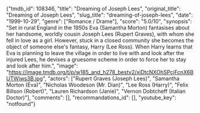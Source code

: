 {"tmdb_id": 108346, "title": "Dreaming of Joseph Lees", "original_title": "Dreaming of Joseph Lees", "slug_title": "dreaming-of-joseph-lees", "date": "1999-10-29", "genre": ["Romance / Drame"], "score": "5.0/10", "synopsis": "Set in rural England in the 1950s Eva (Samantha Morton) fantasises about her handsome, worldly cousin Joseph Lees (Rupert Graves), with whom she fell in love as a girl. However, stuck in a closed community she becomes the object of someone else's fantasy, Harry (Lee Ross). When Harry learns that Eva is planning to leave the village in order to live with and look after the injured Lees, he devises a gruesome scheme in order to force her to stay and look after him.", "image": "https://image.tmdb.org/t/p/w185_and_h278_bestv2/xiDtcNXOhSPcjFcnX6BUTWiws3B.jpg", "actors": ["Rupert Graves (Joseph Lees)", "Samantha Morton (Eva)", "Nicholas Woodeson (Mr. Dian)", "Lee Ross (Harry)", "Felix Billson (Robert)", "Lauren Richardson (Janie)", "Vernon Dobtcheff (Italian Doctor)"], "comments": [], "recommandations_id": [], "youtube_key": "notfound"}